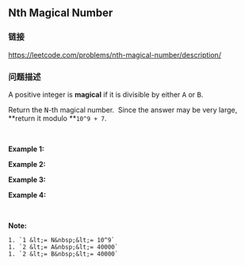 ## Nth Magical Number  
### 链接  
https://leetcode.com/problems/nth-magical-number/description/  
### 问题描述
A positive integer&nbsp;is **magical**&nbsp;if it is divisible by either <font face="monospace">A</font>&nbsp;or <font face="monospace">B</font>.

Return the <font face="monospace">N</font>-th magical number.&nbsp; Since the answer may be very large, **return it modulo **`10^9 + 7`.

&nbsp;


**Example 1:**

**Example 2:**

**Example 3:**

**Example 4:**

&nbsp;

**Note:**

	1. `1 &lt;= N&nbsp;&lt;= 10^9`
	1. `2 &lt;= A&nbsp;&lt;= 40000`
	1. `2 &lt;= B&nbsp;&lt;= 40000`
